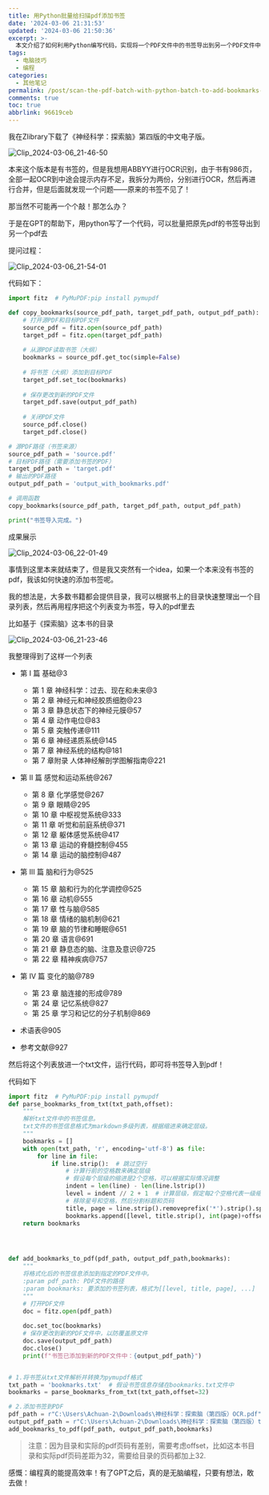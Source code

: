 ```yaml
---
title: 用Python批量给扫描pdf添加书签
date: '2024-03-06 21:31:53'
updated: '2024-03-06 21:50:36'
excerpt: >-
  本文介绍了如何利用Python编写代码，实现将一个PDF文件中的书签导出到另一个PDF文件中的功能。同时，还展示了如何通过整理书籍目录，并将其转化为书签列表，快速添加书签到PDF文件中。通过这些方法，可以有效管理和导航大型PDF文件内容。
tags:
  - 电脑技巧
  - 编程
categories:
  - 其他笔记
permalink: /post/scan-the-pdf-batch-with-python-batch-to-add-bookmarks-zn2z7s.html
comments: true
toc: true
abbrlink: 96619ceb
---
```




我在Zlibrary下载了《神经科学：探索脑》第四版的中文电子版。

​![Clip_2024-03-06_21-46-50](https://raw.githubusercontent.com/Achuan-2/PicBed/pic/assets/202403062209704.png)​

本来这个版本是有书签的，但是我想用ABBYY进行OCR识别，由于书有986页，全部一起OCR到中途会提示内存不足，我拆分为两份，分别进行OCR，然后再进行合并，但是后面就发现一个问题——原来的书签不见了！

那当然不可能再一个个敲！那怎么办？

于是在GPT的帮助下，用python写了一个代码，可以批量把原先pdf的书签导出到另一个pdf去

提问过程：

​![Clip_2024-03-06_21-54-01](https://raw.githubusercontent.com/Achuan-2/PicBed/pic/assets/202403062154322.png)​

代码如下：

```python
import fitz  # PyMuPDF:pip install pymupdf

def copy_bookmarks(source_pdf_path, target_pdf_path, output_pdf_path):
    # 打开源PDF和目标PDF文件
    source_pdf = fitz.open(source_pdf_path)
    target_pdf = fitz.open(target_pdf_path)
  
    # 从源PDF读取书签（大纲）
    bookmarks = source_pdf.get_toc(simple=False)
  
    # 将书签（大纲）添加到目标PDF
    target_pdf.set_toc(bookmarks)
  
    # 保存更改到新的PDF文件
    target_pdf.save(output_pdf_path)
  
    # 关闭PDF文件
    source_pdf.close()
    target_pdf.close()

# 源PDF路径（书签来源）
source_pdf_path = 'source.pdf'
# 目标PDF路径（需要添加书签的PDF）
target_pdf_path = 'target.pdf'
# 输出的PDF路径
output_pdf_path = 'output_with_bookmarks.pdf'

# 调用函数
copy_bookmarks(source_pdf_path, target_pdf_path, output_pdf_path)

print("书签导入完成。")

```

成果展示

​![Clip_2024-03-06_22-01-49](https://raw.githubusercontent.com/Achuan-2/PicBed/pic/assets/202403062207870.png)​

事情到这里本来就结束了，但是我又突然有一个idea，如果一个本来没有书签的pdf，我该如何快速的添加书签呢。

我的想法是，大多数书籍都会提供目录，我可以根据书上的目录快速整理出一个目录列表，然后再用程序把这个列表变为书签，导入的pdf里去

比如基于《探索脑》这本书的目录

​![Clip_2024-03-06_21-23-46](https://raw.githubusercontent.com/Achuan-2/PicBed/pic/assets/202403062150471.png)​

我整理得到了这样一个列表

* 第 I 篇 基础@3

  * 第 1 章 神经科学：过去、现在和未来@3
  * 第 2 章 神经元和神经胶质细胞@23
  * 第 3 章 静息状态下的神经元膜@57
  * 第 4 章 动作电位@83
  * 第 5 章 突触传递@111
  * 第 6 章 神经递质系统@145
  * 第 7 章 神经系统的结构@181
  * 第 7 章附录  人体神经解剖学图解指南@221
* 第 II 篇 感觉和运动系统@267

  * 第 8 章 化学感觉@267
  * 第 9 章 眼睛@295
  * 第 10 章 中枢视觉系统@333
  * 第 11 章 听觉和前庭系统@371
  * 第 12 章 躯体感觉系统@417
  * 第 13 章 运动的脊髓控制@455
  * 第 14 章 运动的脑控制@487
* 第 III 篇  脑和行为@525

  * 第 15 章 脑和行为的化学调控@525
  * 第 16 章 动机@555
  * 第 17 章 性与脑@585
  * 第 18 章 情绪的脑机制@621
  * 第 19 章 脑的节律和睡眠@651
  * 第 20 章 语言@691
  * 第 21 章 静息态的脑、注意及意识@725
  * 第 22 章 精神疾病@757
* 第 IV 篇  变化的脑@789

  * 第 23 章 脑连接的形成@789
  * 第 24 章 记忆系统@827
  * 第 25 章 学习和记忆的分子机制@869
* 术语表@905
* 参考文献@927

然后将这个列表放进一个txt文件，运行代码，即可将书签导入到pdf！

代码如下

```python
import fitz  # PyMuPDF:pip install pymupdf
def parse_bookmarks_from_txt(txt_path,offset):
    """
    解析txt文件中的书签信息。
    txt文件的书签信息格式为markdown多级列表，根据缩进来确定层级。
    """
    bookmarks = []
    with open(txt_path, 'r', encoding='utf-8') as file:
        for line in file:
            if line.strip():  # 跳过空行
                # 计算行前的空格数来确定层级
                # 假设每个层级的缩进是2个空格，可以根据实际情况调整
                indent = len(line) - len(line.lstrip())
                level = indent // 2 + 1  # 计算层级，假定每2个空格代表一级缩进
                # 移除星号和空格，然后分割标题和页码
                title, page = line.strip().removeprefix('*').strip().split('@')
                bookmarks.append([level, title.strip(), int(page)+offset])
    return bookmarks




def add_bookmarks_to_pdf(pdf_path, output_pdf_path,bookmarks):
    """
    将格式化后的书签信息添加到指定的PDF文件中。
    :param pdf_path: PDF文件的路径
    :param bookmarks: 要添加的书签列表，格式为[[level, title, page], ...]
    """
    # 打开PDF文件
    doc = fitz.open(pdf_path)
  
    doc.set_toc(bookmarks)
    # 保存更改到新的PDF文件中，以防覆盖原文件
    doc.save(output_pdf_path)
    doc.close()
    print(f"书签已添加到新的PDF文件中：{output_pdf_path}")


# 1.将书签从txt文件解析并转换为pymupdf格式
txt_path = 'bookmarks.txt'  # 假设书签信息存储在bookmarks.txt文件中
bookmarks = parse_bookmarks_from_txt(txt_path,offset=32)

# 2.添加书签到PDF
pdf_path = r"C:\Users\Achuan-2\Downloads\神经科学：探索脑（第四版）OCR.pdf" # 替换为目标PDF文件的路径
output_pdf_path = r"C:\Users\Achuan-2\Downloads\神经科学：探索脑（第四版）test.pdf"
add_bookmarks_to_pdf(pdf_path, output_pdf_path,bookmarks)
```

> 注意：因为目录和实际的pdf页码有差别，需要考虑offset，比如这本书目录和实际pdf页码差距为32，需要给目录的页码都加上32.

感慨：编程真的能提高效率！有了GPT之后，真的是无脑编程，只要有想法，敢去做！

‍

